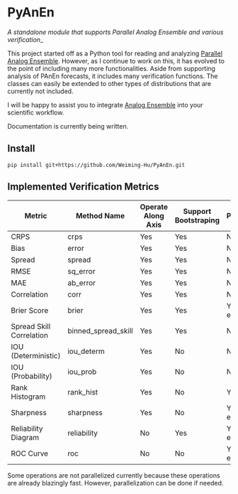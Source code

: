 # PyAnEn

_A standalone module that supports Parallel Analog Ensemble and various verification__

This project started off as a Python tool for reading and analyzing [Parallel Analog Ensemble](https://weiming-hu.github.io/AnalogsEnsemble/). However, as I continue to work on this, it has evolved to the point of including many more functionalities. Aside from supporting analysis of PAnEn forecasts, it includes many verification functions. The classes can easily be extended to other types of distributions that are currently not included.

I will be happy to assist you to integrate [Analog Ensemble](https://weiming-hu.github.io/AnalogsEnsemble/) into your scientific workflow.

Documentation is currently being written.

## Install

```
pip install git+https://github.com/Weiming-Hu/PyAnEn.git
```

## Implemented Verification Metrics

| **Metric**               | **Method Name**     | **Operate Along Axis** | **Support Bootstraping** | **Parallelizable** |
|--------------------------|---------------------|------------------------|--------------------------|--------------------|
| CRPS                     | crps                | Yes                    | Yes                      | No                 |
| Bias                     | error               | Yes                    | Yes                      | No                 |
| Spread                   | spread              | Yes                    | Yes                      | No                 |
| RMSE                     | sq_error            | Yes                    | Yes                      | No                 |
| MAE                      | ab_error            | Yes                    | Yes                      | No                 |
| Correlation              | corr                | Yes                    | Yes                      | No                 |
| Brier Score              | brier               | Yes                    | Yes                      | Yes for ensembles  |
| Spread Skill Correlation | binned_spread_skill | Yes                    | Yes                      | No                 |
| IOU (Deterministic)      | iou_determ          | Yes                    | No                       | No                 |
| IOU (Probability)        | iou_prob            | Yes                    | No                       | No                 |
| Rank Histogram           | rank_hist           | Yes                    | No                       | Yes                |
| Sharpness                | sharpness           | Yes                    | No                       | Yes for ensembles  |
| Reliability Diagram      | reliability         | No                     | Yes                      | Yes for ensembles  |
| ROC Curve                | roc                 | No                     | No                       | Yes for ensembles  |

Some operations are not parallelized currently because these operations are already blazingly fast. However, parallelization can be done if needed.
